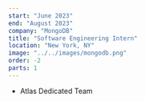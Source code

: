 ```yaml
---
start: "June 2023"
end: "August 2023"
company: "MongoDB"
title: "Software Engineering Intern"
location: "New York, NY"
image: "../../images/mongodb.png"
order: -2
parts: 1
---
```


- Atlas Dedicated Team

